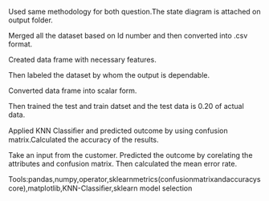 Used same methodology for both question.The state diagram is attached on output folder.

Merged all the dataset based on Id number and then converted into .csv format.

Created data frame with necessary features.

Then labeled the dataset by whom the output is dependable.

Converted data frame into scalar form. 

Then trained the test and train datset and the test data is 0.20 of actual data.

Applied KNN Classiﬁer and predicted outcome by using confusion matrix.Calculated the accuracy of the results. 

Take an input from the customer. Predicted the outcome by corelating the attributes and confusion matrix.
Then calculated the mean error rate.

Tools:pandas,numpy,operator,sklearnmetrics(confusionmatrixandaccuracyscore),matplotlib,KNN-Classiﬁer,sklearn model selection
